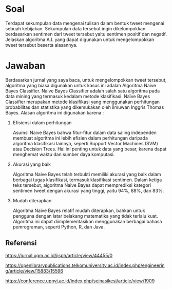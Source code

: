 # Soal
Terdapat sekumpulan data mengenai tulisan dalam bentuk tweet mengenai sebuah kebijakan. Sekumpulan data tersebut ingin dikelompokkan berdasarkan sentimen dari tweet tersebut yaitu sentimen positif dan negatif. Jelaskan algoritma A.I. yang dapat digunakan untuk mengelompokkan tweet tersebut beserta alasannya.

# Jawaban
Berdasarkan jurnal yang saya baca, untuk mengelompokkan tweet tersebut, algoritma yang biasa digunakan untuk kasus ini adalah Algoritma Naive Bayes Classifier. Naive Bayes Classifier adalah salah satu algoritma pada data mining yang termasuk kedalam metode klasifikasi. Naïve Bayes Classifier merupakan metode klasifikasi yang menggunakan perhitungan probabilitas dan statistika yang dikemukakan oleh ilmuwan Inggris Thomas Bayes. Alasan algoritma ini digunakan karena :
1. Efisiensi dalam perhitungan
    
    Asumsi Naive Bayes bahwa fitur-fitur dalam data saling independen membuat algoritma ini lebih efisien dalam perhitungan daripada algoritma klasifikasi lainnya, seperti Support Vector Machines (SVM) atau Decision Trees. Hal ini penting untuk data yang besar, karena dapat menghemat waktu dan sumber daya komputasi.
2. Akurasi yang baik
    
    Algoritma Naive Bayes telah terbukti memiliki akurasi yang baik dalam berbagai tugas klasifikasi, termasuk klasifikasi sentimen. Dalam ketiga teks tersebut, algoritma Naive Bayes dapat memprediksi kategori sentimen tweet dengan akurasi yang tinggi, yaitu 94%, 88%, dan 83%.
4. Mudah diterapkan
    
    Algoritma Naive Bayes relatif mudah diterapkan, bahkan untuk pengguna dengan latar belakang matematika yang tidak terlalu kuat. Algoritma ini dapat diimplementasikan menggunakan berbagai bahasa pemrograman, seperti Python, R, dan Java.


## Referensi
https://jurnal.ugm.ac.id/jisph/article/view/44455/0

https://openlibrarypublications.telkomuniversity.ac.id/index.php/engineering/article/view/15883/15596

https://conference.upnvj.ac.id/index.php/seinasikesi/article/view/1909